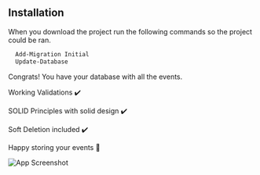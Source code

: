 ## Installation
When you download the project run the following commands so the project could be ran.

```bash
  Add-Migration Initial
  Update-Database
```
Congrats! You have your database with all the events.

Working Validations ✔️

SOLID Principles with solid design ✔️

Soft Deletion included ✔️

Happy storing your events 🙂


![App Screenshot](https://i.postimg.cc/FHvrfGLC/Screenshot-2024-07-26-232817.png)
